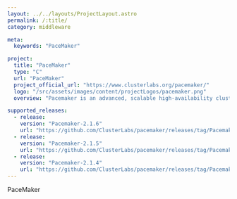 ```yaml
---
layout: ../../layouts/ProjectLayout.astro
permalink: /:title/
category: middleware

meta:
  keywords: "PaceMaker"

project:
  title: "PaceMaker"
  type: "C"
  url: "PaceMaker"
  project_official_url: "https://www.clusterlabs.org/pacemaker/"
  logo: "/src/assets/images/content/projectLogos/pacemaker.png"
  overview: "Pacemaker is an advanced, scalable high-availability cluster resource manager. It supports N-node clusters with significant capabilities for managing resources and dependencies. It will run scripts at initialization, when machines go up or down, when related resources fail and can be configured to periodically check resource health."

supported_releases:
  - release:
    version: "Pacemaker-2.1.6"
    url: "https://github.com/ClusterLabs/pacemaker/releases/tag/Pacemaker-2.1.6"
  - release:
    version: "Pacemaker-2.1.5"
    url: "https://github.com/ClusterLabs/pacemaker/releases/tag/Pacemaker-2.1.5"
  - release:
    version: "Pacemaker-2.1.4"
    url: "https://github.com/ClusterLabs/pacemaker/releases/tag/Pacemaker-2.1.4"
---
```


<p>PaceMaker</p>
